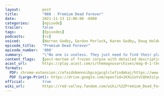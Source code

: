 ```yaml
---
layout:          post
title:           "008 - Premium Dead Forever"
date:            2021-11-13 12:00:00 -0400
categories:      [episode]
trailer:         false
tags:            [Episodes]
podcasts:        [rv]
voiced:          [Warren Godby, Gordon Porlock, Karen Godby, Doug Holder, Switchboard 1, Tracy, Switchboard 2, Bio Science, Jenni, Voicemail]
episode_title:   "Premium Dead Forever"
episode_number:  '008'
summary:         "\"No one is useless. They just need to find their place."
content_flags:   [post-mortem of frozen corpse with detailed description of damaged and decayed body parts, sawing of cadaver’s skull, removal and dissection of human brain, threat to injure/kill with deadly weapon, intimidation/bullying, explicit language]
acast_url:       https://play.acast.com/s/themagnusarchives/mag-0-1-the-magnus-archives-seed
formats: 
  PDF: chrome-extension://efaidnbmnnnibpcajpcglclefindmkaj/https://www.redvalleypod.com/uploads/1/3/0/2/130220429/rv_s02e02_-_transcript.pdf
  PDF (Large-Print): https://drive.google.com/open?id=1KXu1otvCQhm3iCywMoCS7nKVz0ZS-yZx
official:        true
wiki_url:        https://red-valley.fandom.com/wiki/%22Premium_Dead_Forever%22
---
```

